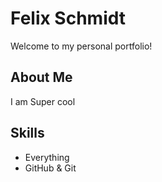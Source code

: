 # Felix Schmidt
Welcome to my personal portfolio!

## About Me
I am Super cool

## Skills
- Everything
- GitHub & Git


